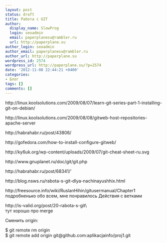 ```yaml
---
layout: post
status: draft
title: Работа с GIT
author:
  display_name: SlowProg
  login: seoadmin
  email: paperplanesu@rambler.ru
  url: http://paperplane.su
author_login: seoadmin
author_email: paperplanesu@rambler.ru
author_url: http://paperplane.su
wordpress_id: 2574
wordpress_url: http://paperplane.su/?p=2574
date: '2012-11-08 22:44:21 +0400'
categories:
- Блог
tags: []
comments: []
---
```

<p>http:&#47;&#47;linux.koolsolutions.com&#47;2009&#47;08&#47;07&#47;learn-git-series-part-1-installing-git-on-debian&#47;</p>
<p>http:&#47;&#47;linux.koolsolutions.com&#47;2009&#47;08&#47;08&#47;gitweb-host-repositories-apache-server</p>
<p>http:&#47;&#47;habrahabr.ru&#47;post&#47;43806&#47;</p>
<p>http:&#47;&#47;gofedora.com&#47;how-to-install-configure-gitweb&#47;</p>
<p>http:&#47;&#47;ky6uk.org&#47;wp-content&#47;uploads&#47;2009&#47;07&#47;git-cheat-sheet-ru.svg</p>
<p>http:&#47;&#47;www.gnuplanet.ru&#47;doc&#47;git&#47;git.php</p>
<p>http:&#47;&#47;habrahabr.ru&#47;post&#47;68341&#47;'</p>
<p>http:&#47;&#47;blog.nsws.ru&#47;rabota-s-git-dlya-nachinayushhix.html</p>
<p>http:&#47;&#47;freesource.info&#47;wiki&#47;RuslanHihin&#47;gitusermanual&#47;Chapter1<br />
подробненько обо всем, мне понравилось Действия с ветками</p>
<p>http:&#47;&#47;is-valid.org&#47;post&#47;20-rabota-s-git\<br />
тут хорошо про merge</p>
<p>Сменить origin:</p>
<p>$ git remote rm origin<br />
$ git remote add origin git@github.com:aplikacjainfo&#47;proj1.git</p>
